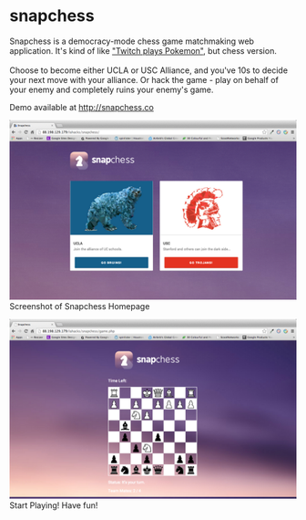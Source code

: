 snapchess
=========

Snapchess is a democracy-mode chess game matchmaking web application. It's kind of like ["Twitch plays Pokemon"](http://www.impactnottingham.com/2014/04/twitch-played-pokemon-what-did-we-learn/), but chess version.<br><br>
Choose to become either UCLA or USC Alliance, and you've 10s to decide your next move with your alliance. Or hack the game - play on behalf of your enemy and completely ruins your enemy's game.

Demo available at http://snapchess.co

![alt tag](https://raw.githubusercontent.com/lcdvirgo/snapchess/master/screenshots/01.png)
Screenshot of Snapchess Homepage

![alt tag](https://raw.githubusercontent.com/lcdvirgo/snapchess/master/screenshots/02.png)
Start Playing! Have fun!
